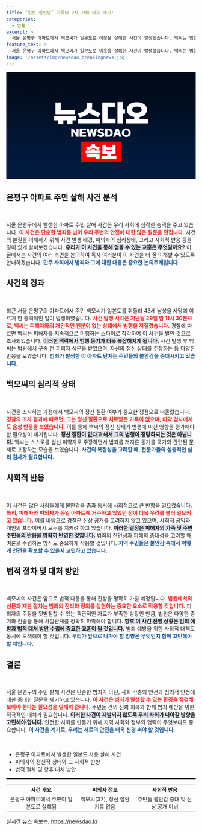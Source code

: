 ```yaml
---
title: ‘일본 살인범’ 가족의 2차 가해 의혹 제기!
categories:
  - 법률
excerpt: >
  서울 은평구 아파트에서 백모씨가 일본도로 이웃을 살해한 사건이 발생했습니다. 백씨는 범행 동기로 김건희와 중국 스파이를 언급하며 심신 미약을 부인했습니다. 경찰은 정신 질환에 대한 정확한 진단을 진행 중이며, 백씨는 구속 전 심문을 받았습니다.
feature_text: >
  서울 은평구 아파트에서 백모씨가 일본도로 이웃을 살해한 사건이 발생했습니다. 백씨는 범행 동기로 김건희와 중국 스파이를 언급하며 심신 미약을 부인했습니다. 경찰은 정신 질환에 대한 정확한 진단을 진행 중이며, 백씨는 구속 전 심문을 받았습니다.
image: '/assets/img/newsdao_breakingnews.jpg'
---
```


<p><img src="/assets/img/newsdao_breakingnews.jpg" alt="implanttips 속보" /></p>

<h2 data-ke-size="size26">은평구 아파트 주민 살해 사건 분석</h2>

<p data-ke-size="size16">&nbsp;</p> 

<p>서울 은평구에서 발생한 아파트 주민 살해 사건은 우리 사회에 심각한 충격을 주고 있습니다. <b><span style="color: #ee2323;">이 사건은 단순한 범죄를 넘어 우리 주변의 안전에 대한 많은 질문을 던집니다.</span></b> 사건의 본질을 이해하기 위해 사건 발생 배경, 피의자의 심리상태, 그리고 사회적 반응 등을 깊이 있게 살펴보겠습니다. <b><span style="background-color: #21538527;">우리가 이 사건을 통해 얻을 수 있는 교훈은 무엇일까요?</span></b> 이 글에서는 사건의 여러 측면을 논의하여 독자 여러분이 이 사건을 더 잘 이해할 수 있도록 안내하겠습니다. <b><span style="color: #1a5490;">민주 사회에서 범죄와 그에 대한 대응은 중요한 논의주제입니다.</span></b></p>

<h2 data-ke-size="size26">사건의 경과</h2>

<p data-ke-size="size16">&nbsp;</p> 

<p>최근 서울 은평구의 아파트에서 주민 백모씨가 일본도를 휘둘러 43세 남성을 사망에 이르게 한 충격적인 일이 발생하였습니다. <b><span style="color: #ee2323;">사건 발생 시각은 지난달 29일 밤 11시 30분으로, 백씨는 피해자와의 개인적인 친분이 없는 상태에서 범행을 저질렀습니다.</span></b> 경찰에 따르면 백씨는 피해자를 지속적으로 미행하는 스파이로 착각하여 이 사건을 벌인 것으로 조사되었습니다. <b><span style="background-color: #21538527;">이러한 맥락에서 범행 동기가 더욱 복잡해지게 됩니다.</span></b> 사건 발생 후 백씨는 법원에서 구속 전 피의자 심문을 받았으며, 자신의 정신 상태를 주장하는 등 다양한 반응을 보였습니다. <b><span style="color: #1a5490;">범죄가 발생한 이 아파트 단지는 주민들의 불안감을 증대시키고 있습니다.</span></b></p>

<h2 data-ke-size="size26">백모씨의 심리적 상태</h2>

<p data-ke-size="size16">&nbsp;</p> 

<p>사건을 조사하는 과정에서 백모씨의 정신 질환 여부가 중요한 쟁점으로 떠올랐습니다. <b><span style="color: #ee2323;">경찰의 조사 결과에 따르면, 그는 정신 질환으로 치료받은 기록이 없으며, 마약 검사에서도 음성 반응을 보였습니다.</span></b> 이를 통해 백씨의 정신 상태가 범행에 미친 영향을 평가해야 할 필요성이 제기됩니다. <b><span style="background-color: #21538527;">정신 질환이 없다고 해서 그의 범행이 정당화되는 것은 아닙니다.</span></b> 백씨는 스스로를 심신 미약자로 주장하면서 범죄를 저지른 동기를 국가와 관련된 문제로 포장하는 모습을 보였습니다. <b><span style="color: #1a5490;">사건의 복잡성을 고려할 때, 전문가들의 심층적인 심리 검사가 필요합니다.</span></b></p>

<h2 data-ke-size="size26">사회적 반응</h2>

<p data-ke-size="size16">&nbsp;</p> 

<p>이 사건은 많은 사람들에게 불안감을 줌과 동시에 사회적으로 큰 반향을 일으켰습니다. <b><span style="color: #ee2323;">특히, 피해자와 피의자가 동일 아파트에 거주하고 있었던 점이 더욱 우려를 불러 일으키고 있습니다.</span></b> 이를 바탕으로 경찰은 신상 공개를 고려하지 않고 있으며, 사회적 공익과 개인의 프라이버시 모두를 지키려 하고 있습니다. <b><span style="background-color: #21538527;">이러한 결정은 피해자의 가족 및 주변 주민들의 반응을 명확히 반영한 것입니다.</span></b> 범죄의 잔인성과 피해의 중대성을 고려할 때, 여론을 수렴하는 방식도 중요하게 작용할 것입니다. <b><span style="color: #1a5490;">지역 주민들은 불안감 속에서 어떻게 안전을 확보할 수 있을지 고민하고 있습니다.</span></b></p>

<h2 data-ke-size="size26">법적 절차 및 대처 방안</h2>

<p data-ke-size="size16">&nbsp;</p> 

<p>백모씨의 사건은 앞으로 법적 다툼을 통해 진상을 명확히 가릴 예정입니다. <b><span style="color: #ee2323;">법원에서의 심문과 재판 절차는 범죄의 진리와 정의를 실현하는 중요한 요소로 작용할 것입니다.</span></b> 피의자의 주장을 뒷받침할 수 있는 객관적인 자료가 부족한 상황인 만큼, 법원은 다양한 증거와 진술을 통해 사실관계를 정확히 파악해야 합니다. <b><span style="background-color: #21538527;">향후 이 사건 진행 상황은 범죄 예방과 법적 대처 방안 수립에 중요한 교훈이 될 것입니다.</span></b> 범죄 예방을 위한 사회적 대책도 동시에 모색해야 할 것입니다. <b><span style="color: #1a5490;">우리가 앞으로 나가야 할 방향은 무엇인지 함께 고민해야 할 때입니다.</span></b></p>

<h2 data-ke-size="size26">결론</h2>

<p data-ke-size="size16">&nbsp;</p> 

<p>서울 은평구의 주민 살해 사건은 단순한 범죄가 아닌, 사회 각층의 안전과 심리적 안정에 대한 중대한 질문을 제기하고 있습니다. <b><span style="color: #ee2323;">이 사건은 범죄가 발생할 수 있는 환경을 점검해보아야 한다는 필요성을 일깨워 줍니다.</span></b> 주민들 간의 신뢰 회복과 함께 범죄 예방을 위한 적극적인 대처가 필요합니다. <b><span style="background-color: #21538527;">이러한 사건이 재발되지 않도록 우리 사회가 나아갈 방향을 고민해야 합니다.</span></b> 안전한 사회를 만들기 위해 지역 사회와 정부의 협력이 무엇보다도 중요합니다. <b><span style="color: #1a5490;">이 사건을 계기로, 우리는 서로의 안전을 더욱 신경 써야 할 것입니다.</span></b> </p>

<p data-ke-size="size16">&nbsp;</p> 

<ul>
    <li>은평구 아파트에서 발생한 일본도 사용 살해 사건</li>
    <li>피의자의 정신적 상태와 그 사회적 반향</li>
    <li>법적 절차 및 향후 대처 방안</li>
</ul>

<hr style="border:1px solid #000000;" />

<table style="width: 100%;">
    <tr>
        <td style="text-align: center; height: 17px;"><b>사건 개요</b></td>
        <td style="text-align: center; height: 17px;"><b>피의자 정보</b></td>
        <td style="text-align: center; height: 17px;"><b>사회적 반응</b></td>
    </tr>
    <tr>
        <td style="text-align: center; height: 17px;">은평구 아파트에서 주민이 일본도로 살해됨</td>
        <td style="text-align: center; height: 17px;">백모씨(37), 정신 질환 기록 없음</td>
        <td style="text-align: center; height: 17px;">주민들 불안감 증대 및 신상 공개 미비</td>
    </tr>
</table>
실시간 뉴스 속보는, <a href="https://newsdao.kr" rel="dofollow">https://newsdao.kr</a>


